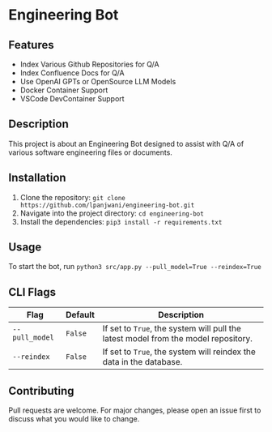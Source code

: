 # Engineering Bot

## Features

-   Index Various Github Repositories for Q/A
-   Index Confluence Docs for Q/A
-   Use OpenAI GPTs or OpenSource LLM Models
-   Docker Container Support
-   VSCode DevContainer Support

## Description

This project is about an Engineering Bot designed to assist with Q/A of various software engineering files or documents.

## Installation

1. Clone the repository: `git clone https://github.com/lpanjwani/engineering-bot.git`
2. Navigate into the project directory: `cd engineering-bot`
3. Install the dependencies: `pip3 install -r requirements.txt`

## Usage

To start the bot, run `python3 src/app.py --pull_model=True --reindex=True`

## CLI Flags

| Flag           | Default | Description                                                                        |
| -------------- | ------- | ---------------------------------------------------------------------------------- |
| `--pull_model` | `False` | If set to `True`, the system will pull the latest model from the model repository. |
| `--reindex`    | `False` | If set to `True`, the system will reindex the data in the database.                |

## Contributing

Pull requests are welcome. For major changes, please open an issue first to discuss what you would like to change.
